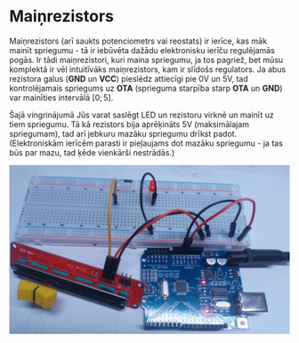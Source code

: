 # Maiņrezistors

Maiņrezistors (arī saukts potenciometrs vai reostats) ir ierīce, kas māk 
mainīt spriegumu - tā ir iebūvēta dažādu elektronisku ierīču regulējamās pogās. 
Ir tādi maiņrezistori, kuri maina spriegumu, ja tos pagriež, bet mūsu komplektā ir 
vēl intuitīvāks maiņrezistors, kam ir slīdošs regulators. 
Ja abus rezistora galus (**GND** un **VCC**) pieslēdz attiecīgi pie 
0V un 5V, tad kontrolējamais spriegums 
uz **OTA** (sprieguma starpība starp **OTA** un **GND**) var mainīties 
intervālā $[0;5]$. 

Šajā vingrinājumā Jūs varat saslēgt LED un rezistoru virknē un 
mainīt uz tiem spriegumu. Tā kā rezistors bija aprēķināts 5V (maksimālajam spriegumam), 
tad arī jebkuru mazāku spriegumu drīkst padot. 
(Elektroniskām ierīcēm parasti ir pieļaujams dot mazāku spriegumu - ja tas būs 
par mazu, tad ķēde vienkārši nestrādās.)

![](Potentiometer.png)